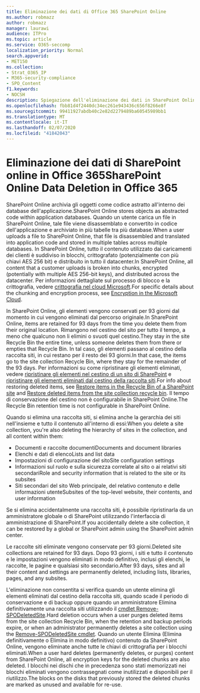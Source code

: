 ```yaml
---
title: Eliminazione dei dati di Office 365 SharePoint Online
ms.author: robmazz
author: robmazz
manager: laurawi
audience: ITPro
ms.topic: article
ms.service: O365-seccomp
localization_priority: Normal
search.appverid:
- MET150
ms.collection:
- Strat_O365_IP
- M365-security-compliance
- SPO_Content
f1.keywords:
- NOCSH
description: Spiegazione dell'eliminazione dei dati in SharePoint Online.
ms.openlocfilehash: fbb81d4f2440dc34ec261e943436c656f8266e8f
ms.sourcegitcommit: 99411927abdb40c2e82d2279489ba60545989bb1
ms.translationtype: MT
ms.contentlocale: it-IT
ms.lasthandoff: 02/07/2020
ms.locfileid: "41842043"
---
```

# <a name="sharepoint-online-data-deletion-in-office-365"></a><span data-ttu-id="ffd4f-103">Eliminazione dei dati di SharePoint online in Office 365</span><span class="sxs-lookup"><span data-stu-id="ffd4f-103">SharePoint Online Data Deletion in Office 365</span></span>

<span data-ttu-id="ffd4f-104">SharePoint Online archivia gli oggetti come codice astratto all'interno dei database dell'applicazione.</span><span class="sxs-lookup"><span data-stu-id="ffd4f-104">SharePoint Online stores objects as abstracted code within application databases.</span></span> <span data-ttu-id="ffd4f-105">Quando un utente carica un file in SharePoint Online, tale file viene disassemblato e convertito in codice dell'applicazione e archiviato in più tabelle tra più database.</span><span class="sxs-lookup"><span data-stu-id="ffd4f-105">When a user uploads a file to SharePoint Online, that file is disassembled and translated into application code and stored in multiple tables across multiple databases.</span></span> <span data-ttu-id="ffd4f-106">In SharePoint Online, tutto il contenuto utilizzato dai caricamenti dei clienti è suddiviso in blocchi, crittografato (potenzialmente con più chiavi AES 256 bit) e distribuito in tutto il datacenter.</span><span class="sxs-lookup"><span data-stu-id="ffd4f-106">In SharePoint Online, all content that a customer uploads is broken into chunks, encrypted (potentially with multiple AES 256-bit keys), and distributed across the datacenter.</span></span> <span data-ttu-id="ffd4f-107">Per informazioni dettagliate sul processo di blocco e la crittografia, vedere [crittografia nel cloud Microsoft](https://docs.microsoft.com/microsoft-365/compliance/office-365-encryption-in-the-microsoft-cloud-overview).</span><span class="sxs-lookup"><span data-stu-id="ffd4f-107">For specific details about the chunking and encryption process, see [Encryption in the Microsoft Cloud](https://docs.microsoft.com/microsoft-365/compliance/office-365-encryption-in-the-microsoft-cloud-overview).</span></span> 

<span data-ttu-id="ffd4f-108">In SharePoint Online, gli elementi vengono conservati per 93 giorni dal momento in cui vengono eliminati dal percorso originale.</span><span class="sxs-lookup"><span data-stu-id="ffd4f-108">In SharePoint Online, items are retained for 93 days from the time you delete them from their original location.</span></span> <span data-ttu-id="ffd4f-109">Rimangono nel cestino del sito per tutto il tempo, a meno che qualcuno non li elimini o svuoti quel cestino.</span><span class="sxs-lookup"><span data-stu-id="ffd4f-109">They stay in the site Recycle Bin the entire time, unless someone deletes them from there or empties that Recycle Bin.</span></span> <span data-ttu-id="ffd4f-110">In tal caso, gli elementi passano al cestino della raccolta siti, in cui restano per il resto dei 93 giorni.</span><span class="sxs-lookup"><span data-stu-id="ffd4f-110">In that case, the items go to the site collection Recycle Bin, where they stay for the remainder of the 93 days.</span></span> <span data-ttu-id="ffd4f-111">Per informazioni su come ripristinare gli elementi eliminati, vedere [ripristinare gli elementi nel cestino di un sito di SharePoint](https://support.office.com/article/6df466b6-55f2-4898-8d6e-c0dff851a0be#ID0EAADAAA=Online
) e [ripristinare gli elementi eliminati dal cestino della raccolta siti](https://support.office.com/article/5fa924ee-16d7-487b-9a0a-021b9062d14b).</span><span class="sxs-lookup"><span data-stu-id="ffd4f-111">For info about restoring deleted items, see [Restore items in the Recycle Bin of a SharePoint site](https://support.office.com/article/6df466b6-55f2-4898-8d6e-c0dff851a0be#ID0EAADAAA=Online
) and [Restore deleted items from the site collection recycle bin](https://support.office.com/article/5fa924ee-16d7-487b-9a0a-021b9062d14b).</span></span> <span data-ttu-id="ffd4f-112">Il tempo di conservazione del cestino non è configurabile in SharePoint Online.</span><span class="sxs-lookup"><span data-stu-id="ffd4f-112">The Recycle Bin retention time is not configurable in SharePoint Online.</span></span>

<span data-ttu-id="ffd4f-113">Quando si elimina una raccolta siti, si elimina anche la gerarchia dei siti nell'insieme e tutto il contenuto all'interno di essi:</span><span class="sxs-lookup"><span data-stu-id="ffd4f-113">When you delete a site collection, you're also deleting the hierarchy of sites in the collection, and all content within them:</span></span>

- <span data-ttu-id="ffd4f-114">Documenti e raccolte documenti</span><span class="sxs-lookup"><span data-stu-id="ffd4f-114">Documents and document libraries</span></span>
- <span data-ttu-id="ffd4f-115">Elenchi e dati di elenco</span><span class="sxs-lookup"><span data-stu-id="ffd4f-115">Lists and list data</span></span>
- <span data-ttu-id="ffd4f-116">Impostazioni di configurazione del sito</span><span class="sxs-lookup"><span data-stu-id="ffd4f-116">Site configuration settings</span></span>
- <span data-ttu-id="ffd4f-117">Informazioni sul ruolo e sulla sicurezza correlate al sito o ai relativi siti secondari</span><span class="sxs-lookup"><span data-stu-id="ffd4f-117">Role and security information that is related to the site or its subsites</span></span>
- <span data-ttu-id="ffd4f-118">Siti secondari del sito Web principale, del relativo contenuto e delle informazioni utente</span><span class="sxs-lookup"><span data-stu-id="ffd4f-118">Subsites of the top-level website, their contents, and user information</span></span>

<span data-ttu-id="ffd4f-119">Se si elimina accidentalmente una raccolta siti, è possibile ripristinarla da un amministratore globale o di SharePoint utilizzando l'interfaccia di amministrazione di SharePoint.</span><span class="sxs-lookup"><span data-stu-id="ffd4f-119">If you accidentally delete a site collection, it can be restored by a global or SharePoint admin using the SharePoint admin center.</span></span>

<span data-ttu-id="ffd4f-120">Le raccolte siti eliminate vengono conservate per 93 giorni.</span><span class="sxs-lookup"><span data-stu-id="ffd4f-120">Deleted site collections are retained for 93 days.</span></span> <span data-ttu-id="ffd4f-121">Dopo 93 giorni, i siti e tutto il contenuto e le impostazioni vengono eliminati in modo definitivo, inclusi gli elenchi, le raccolte, le pagine e qualsiasi sito secondario.</span><span class="sxs-lookup"><span data-stu-id="ffd4f-121">After 93 days, sites and all their content and settings are permanently deleted, including lists, libraries, pages, and any subsites.</span></span>

<span data-ttu-id="ffd4f-122">L'eliminazione non consentita si verifica quando un utente elimina gli elementi eliminati dal cestino della raccolta siti, quando scade il periodo di conservazione e di backup oppure quando un amministratore Elimina definitivamente una raccolta siti utilizzando il [cmdlet Remove-SPODeletedSite](/powershell/module/sharepoint-online/Remove-SPODeletedSite?view=sharepoint-ps).</span><span class="sxs-lookup"><span data-stu-id="ffd4f-122">Hard deletion occurs when a user purges deleted items from the site collection Recycle Bin, when the retention and backup periods expire, or when an administrator permanently deletes a site collection using the [Remove-SPODeletedSite cmdlet](/powershell/module/sharepoint-online/Remove-SPODeletedSite?view=sharepoint-ps).</span></span> <span data-ttu-id="ffd4f-123">Quando un utente Elimina (Elimina definitivamente o Elimina in modo definitivo) contenuto da SharePoint Online, vengono eliminate anche tutte le chiavi di crittografia per i blocchi eliminati.</span><span class="sxs-lookup"><span data-stu-id="ffd4f-123">When a user hard deletes (permanently deletes, or purges) content from SharePoint Online, all encryption keys for the deleted chunks are also deleted.</span></span> <span data-ttu-id="ffd4f-124">I blocchi nei dischi che in precedenza sono stati memorizzati nei blocchi eliminati vengono contrassegnati come inutilizzati e disponibili per il riutilizzo.</span><span class="sxs-lookup"><span data-stu-id="ffd4f-124">The blocks on the disks that previously stored the deleted chunks are marked as unused and available for re-use.</span></span>
